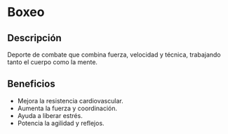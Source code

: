 # Boxeo

## Descripción
Deporte de combate que combina fuerza, velocidad y técnica, trabajando tanto el cuerpo como la mente.

## Beneficios
- Mejora la resistencia cardiovascular.
- Aumenta la fuerza y coordinación.
- Ayuda a liberar estrés.
- Potencia la agilidad y reflejos.
